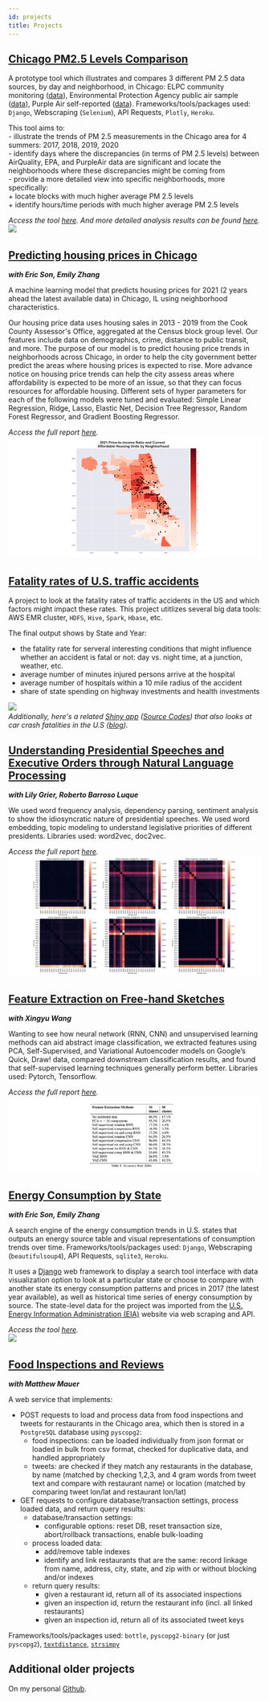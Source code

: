 ```yaml
---
id: projects
title: Projects
---
```



## [Chicago PM2.5 Levels Comparison](https://github.com/dtmlinh/Air-Quality-Tool)

   A prototype tool which illustrates and compares 3 different PM 2.5 data sources, by day and neighborhood, in Chicago: ELPC community monitoring ([data](https://airqualitychicago.org/)), Environmental Protection Agency public air sample ([data](https://aqs.epa.gov/aqsweb/documents/data_api.html)), Purple Air self-reported ([data](https://www2.purpleair.com/)). Frameworks/tools/packages used: `Django`, Webscraping (`Selenium`), API Requests, `Plotly`, `Heroku`.
   
   This tool aims to: \
    - illustrate the trends of PM 2.5 measurements in the Chicago area for 4 summers: 2017, 2018, 2019, 2020 \
    - identify days where the discrepancies (in terms of PM 2.5 levels) between AirQuality, EPA, and PurpleAir data are significant and locate the neighborhoods where these discrepancies might be coming from \
    - provide a more detailed view into specific neighborhoods, more specifically: \
      + locate blocks with much higher average PM 2.5 levels \
      + identify hours/time periods with much higher average PM 2.5 levels 
   
   *Access the tool [here](https://chicago-air-quality.herokuapp.com/). And more detailed analysis results can be found [here](https://dtmlinh.github.io/Linh.Dinh/blog/2020/11/02/blog-post).* \
   ![](assets/air_quality_tool.gif)
    

## [Predicting housing prices in Chicago](https://github.com/ymericson/ml-project) 
   *__with Eric Son, Emily Zhang__*
   
   A machine learning model that predicts housing prices for 2021 (2 years ahead the latest available data) in Chicago, IL using neighborhood characteristics. 
   
   Our housing price data uses housing sales in 2013 - 2019 from the Cook County Assessor's Office, aggregated at the Census block group level. Our features include data on demographics, crime, distance to public transit, and more. The purpose of our model is to predict housing price trends in neighborhoods across Chicago, in order to help the city government better predict the areas where housing prices is expected to rise. More advance notice on housing price trends can help the city assess areas where affordability is expected to be more of an issue, so that they can focus resources for affordable housing. Different sets of hyper parameters for each of the following models were tuned and evaluated: Simple Linear Regression, Ridge, Lasso, Elastic Net, Decision Tree Regressor, Random Forest Regressor, and Gradient Boosting Regressor.
   
   *Access the full report [here](https://dtmlinh.github.io/Linh.Dinh/blog/2020/06/15/blog-post).* \
   ![](assets/Housing_Fig5.png) 
   
    
## [Fatality rates of U.S. traffic accidents](https://github.com/dtmlinh/Traffic-Fatalities-HDFS)

   A project to look at the fatality rates of traffic accidents in the US and which factors might impact these rates. This project utitlizes several big data tools: AWS EMR cluster, `HDFS`, `Hive`, `Spark`, `Hbase`, etc. 
   
   The final output shows by State and Year:
   - the fatality rate for serveral interesting conditions that might influence whether an accident is fatal or not: day vs. night time, at a junction, weather, etc.
   - average number of minutes injured persons arrive at the hospital 
   - average number of hospitals within a 10 mile radius of the accident 
   - share of state spending on highway investments and health investments 
   
   ![](assets/Transportation-Analyses.gif) \
   *Additionally, here's a related [Shiny app](https://dtmlinh.shinyapps.io/car-crash-fatalities-exploration-tool/) ([Source Codes](https://github.com/dtmlinh/Car-Crash-Fatalities-Exploration-Tool)) that also looks at car crash fatalities in the U.S ([blog](https://dtmlinh.github.io/Linh.Dinh/blog/2014/04/10/blog-post)).*
   
   
## [Understanding Presidential Speeches and Executive Orders through Natural Language Processing](https://github.com/RobertoBarrosoLuque/ContentAnalysisPresidentialRhetoric) 
   *__with Lily Grier, Roberto Barroso Luque__*
   
   We used word frequency analysis, dependency parsing, sentiment analysis to show the idiosyncratic nature of presidential speeches. We used word embedding, topic modeling to understand legislative priorities of different presidents. Libraries used: word2vec, doc2vec.
   
   *Access the full report [here](https://github.com/RobertoBarrosoLuque/ContentAnalysisPresidentialRhetoric/blob/main/paper_folder/CCA_speeches.pdf).* \
   ![](assets/speeches.png)
    

## [Feature Extraction on Free-hand Sketches](https://github.com/dtmlinh/QuickDraw-Unsupervised-ML)
   *__with Xingyu Wang__*

   Wanting to see how neural network (RNN, CNN) and unsupervised learning methods can aid abstract image classification, we extracted features using PCA, Self-Supervised, and Variational Autoencoder models on Google’s Quick, Draw! data, compared downstream classification results, and found that self-supervised learning techniques generally perform better. Libraries used: Pytorch, Tensorflow.
   
   *Access the full report [here](https://github.com/dtmlinh/QuickDraw-Unsupervised-ML/blob/main/Unsupervised_Final_Project_Paper.pdf).* \
   ![](assets/sketches.png)
    
    
## [Energy Consumption by State](https://github.com/dtmlinh/Energy-Search-Tool)
   *__with Eric Son, Emily Zhang__*

   A search engine of the energy consumption trends in U.S. states that outputs an energy source table and visual representations of consumption trends over time. Frameworks/tools/packages used: `Django`, Webscraping (`beautifulsoup4`), API Requests, `sqlite3`, `Heroku`. 
   
   It uses a [Django](https://www.djangoproject.com/) web framework to display a search tool interface with data visualization option to look at a particular state or choose to compare with another state its energy consumption patterns and prices in 2017 (the latest year available), as well as historical time series of energy consumption by source. The state-level data for the project was imported from the [U.S. Energy Information Administration (EIA)](https://www.eia.gov/) website via web scraping and API.
   
   *Access the tool [here](https://us-energy-consumption.herokuapp.com/).* \
   ![](assets/state_energy_search.gif)
    

## [Food Inspections and Reviews](https://github.com/dtmlinh/Food-Inspections)
   *__with Matthew Mauer__*
   
  A web service that implements: 
   - POST requests to load and process data from food inspections and tweets for restaurants in the Chicago area, which then is stored in a `PostgreSQL` database using `pyscopg2`: 
        - food inspections: can be loaded individually from json format or loaded in bulk from csv format, checked for duplicative data, and handled appropriately 
        - tweets: are checked if they match any restaurants in the database, by name (matched by checking 1,2,3, and 4 gram words from tweet text and compare with restaurant name) or location (matched by comparing tweet lon/lat and restaurant lon/lat) 
   - GET requests to configure database/transaction settings, process loaded data, and return query results: 
        - database/transaction settings: 
            - configurable options: reset DB, reset transaction size, abort/rollback transactions, enable bulk-loading 
        - process loaded data: 
            - add/remove table indexes 
            - identify and link restaurants that are the same: record linkage from name, address, city, state, and zip with or without blocking and/or indexes 
        -  return query results: 
            - given a restaurant id, return all of its associated inspections 
            - given an inspection id, return the restaurant info (incl. all linked restaurants) 
            - given an inspection id, return all of its associated tweet keys 
            
   Frameworks/tools/packages used: `bottle`, `pyscopg2-binary` (or just `pyscopg2`), [`textdistance`](https://pypi.org/project/textdistance/), [`strsimpy`](https://pypi.org/project/strsimpy/) 

## Additional older projects 

   On my personal [Github](https://github.com/dtmlinh?tab=repositories). 
